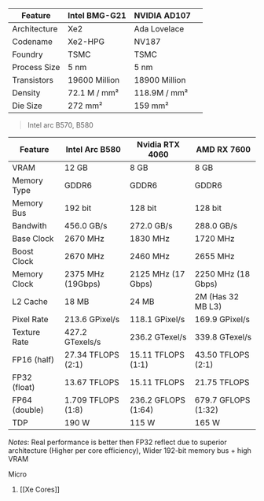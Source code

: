 

| Feature      | Intel BMG-G21 | NVIDIA AD107  |     |
| ------------ | ------------- | ------------- | --- |
| Architecture | Xe2           | Ada Lovelace  |     |
| Codename     | Xe2-HPG       | NV187         |     |
| Foundry      | TSMC          | TSMC          |     |
| Process Size | 5 nm          | 5 nm          |     |
| Transistors  | 19600 Million | 18900 Million |     |
| Density      | 72.1 M / mm²  | 118.9M / mm²  |     |
| Die Size     | 272 mm²       | 159 mm²       |     |







> Intel arc B570, B580

| Feature       | Intel Arc B580     | Nvidia RTX 4060     | AMD RX 7600         |
| ------------- | ------------------ | ------------------- | ------------------- |
| VRAM          | 12 GB              | 8 GB                | 8 GB                |
| Memory Type   | GDDR6              | GDDR6               | GDDR6               |
| Memory Bus    | 192 bit            | 128 bit             | 128 bit             |
| Bandwith      | 456.0 GB/s         | 272.0 GB/s          | 288.0 GB/s          |
| Base Clock    | 2670 MHz           | 1830 MHz            | 1720 MHz            |
| Boost Clock   | 2670 MHz           | 2460 MHz            | 2655 MHz            |
| Memory Clock  | 2375 MHz (19Gbps)  | 2125 MHz (17 Gbps)  | 2250 MHz (18 Gbps)  |
| L2 Cache      | 18 MB              | 24 MB               | 2M (Has 32 MB L3)   |
| Pixel Rate    | 213.6 GPixel/s     | 118.1 GPixel/s      | 169.9 GPixel/s      |
| Texture Rate  | 427.2 GTexels/s    | 236.2 GTexel/s      | 339.8 GTexel/s      |
| FP16 (half)   | 27.34 TFLOPS (2:1) | 15.11 TFLOPS (1:1)  | 43.50 TFLOPS (2:1)  |
| FP32 (float)  | 13.67 TFLOPS       | 15.11 TFLOPS        | 21.75 TFLOPS        |
| FP64 (double) | 1.709 TFLOPS (1:8) | 236.2 GFLOPS (1:64) | 679.7 GFLOPS (1:32) |
| TDP           | 190 W              | 115 W               | 165 W               |


*Notes*: Real performance is better then FP32 reflect due to superior architecture (Higher per core efficiency), Wider 192-bit  memory bus + high VRAM


Micro

1. [[Xe Cores]] 